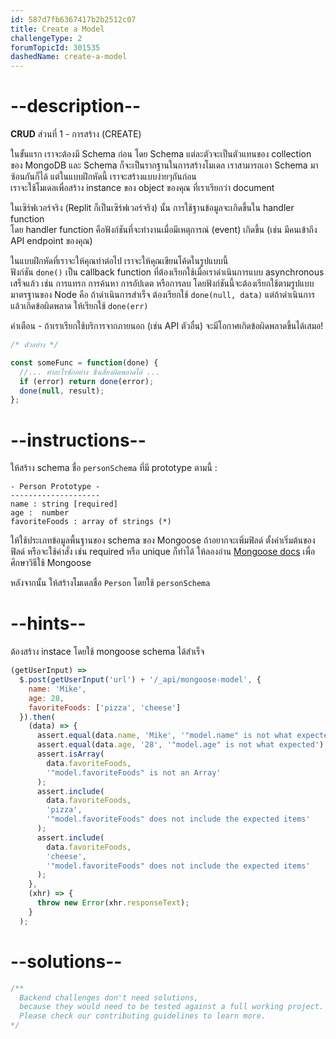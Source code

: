 ```yaml
---
id: 587d7fb6367417b2b2512c07
title: Create a Model
challengeType: 2
forumTopicId: 301535
dashedName: create-a-model
---
```


# --description--

**CRUD** ส่วนที่ 1 - การสร้าง (CREATE) 

ในขั้นแรก เราจะต้องมี Schema ก่อน 
โดย Schema แต่ละตัวจะเป็นตัวแทนของ collection ของ MongoDB และ Schema ก็จะเป็นรากฐานในการสร้างโมเดล
เราสามารถเอา Schema มาซ้อนกันก็ได้ แต่ในแบบฝึกหัดนี้ เราจะสร้างแบบง่ายๆกันก่อน  
เราจะใช้โมเดลเพื่อสร้าง instance ของ object ของคุณ ที่เราเรียกว่า document

ในเซิร์ฟเวอร์จริง (Replit ก็เป็นเซิร์ฟเวอร์จริง) นั้น การใช้ฐานข้อมูลจะเกิดขึ้นใน handler function  
โดย handler function คือฟังก์ชันที่จะทำงานเมื่อมีเหตุการณ์ (event) เกิดขึ้น (เช่น มีคนเข้าถึง API endpoint ของคุณ) 

ในแบบฝึกหัดที่เราจะให้คุณทำต่อไป เราจะให้คุณเขียนโค้ดในรูปแบบนี้  
ฟังก์ชัน `done()` เป็น callback function ที่ต้องเรียกใช้เมื่อเราดำเนินการแบบ asynchronous เสร็จแล้ว เช่น การแทรก การค้นหา การอัปเดต หรือการลบ 
โดยฟังก์ชันนี้จะต้องเรียกใช้ตามรูปแบบมาตรฐานของ Node 
คือ ถ้าดำเนินการสำเร็จ ต้องเรียกใช้ `done(null, data)` 
แต่ถ้าดำเนินการแล้วเกิดข้อผิดพลาด ให้เรียกใช้ `done(err)` 

คำเตือน - ถ้าเราเรียกใช้บริการจากภายนอก (เช่น API ตัวอื่น) จะมีโอกาศเกิดข้อผิดพลาดขึ้นได้เสมอ!

```js
/* ตัวอย่าง */

const someFunc = function(done) {
  //... ทำอะไรซักอย่าง ซึ่งเสี่ยงผิดพลาดได้ ...
  if (error) return done(error);
  done(null, result);
};
```

# --instructions--

ให้สร้าง schema ชื่อ `personSchema` ที่มี prototype ตามนี้ :

```markup
- Person Prototype -
--------------------
name : string [required]
age :  number
favoriteFoods : array of strings (*)
```

ให้ใช้ประเภทข้อมูลพื้นฐานของ schema ของ Mongoose
ถ้าอยากจะเพิ่มฟิลด์ ตั้งค่าเริ่มต้นของฟิลด์ หรือจะใช้คำสั่ง เช่น required หรือ unique ก็ทำได้ 
ให้ลองอ่าน [Mongoose docs](http://mongoosejs.com/docs/guide.html) เพื่อศึกษาวิธีใช้ Mongoose

หลังจากนั้น ให้สร้างโมเดลชื่อ `Person` โดยใช้ `personSchema`

# --hints--

ต้องสร้าง instace โดยใช้ mongoose schema ได้สำเร็จ

```js
(getUserInput) =>
  $.post(getUserInput('url') + '/_api/mongoose-model', {
    name: 'Mike',
    age: 28,
    favoriteFoods: ['pizza', 'cheese']
  }).then(
    (data) => {
      assert.equal(data.name, 'Mike', '"model.name" is not what expected');
      assert.equal(data.age, '28', '"model.age" is not what expected');
      assert.isArray(
        data.favoriteFoods,
        '"model.favoriteFoods" is not an Array'
      );
      assert.include(
        data.favoriteFoods,
        'pizza',
        '"model.favoriteFoods" does not include the expected items'
      );
      assert.include(
        data.favoriteFoods,
        'cheese',
        '"model.favoriteFoods" does not include the expected items'
      );
    },
    (xhr) => {
      throw new Error(xhr.responseText);
    }
  );
```

# --solutions--

```js
/**
  Backend challenges don't need solutions, 
  because they would need to be tested against a full working project. 
  Please check our contributing guidelines to learn more.
*/
```

